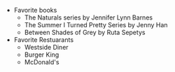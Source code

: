 - Favorite books
  - The Naturals series by Jennifer Lynn Barnes
  - The Summer I Turned Pretty Series by Jenny Han 
  - Between Shades of Grey by Ruta Sepetys
- Favorite Restuarants
  - Westside Diner
  - Burger King
  - McDonald's
